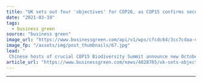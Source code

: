 ```yaml
---
title: "UK sets out four 'objectives' for COP26, as COP15 confirms second postponement"
date: "2021-03-19"
tags: 
  - business green
source: "business green"
image_url: "https://www.businessgreen.com/api/v1/wps/cfcdc64/3cc7cdaa-e3b9-435f-9a6e-b0cc21155dc7/2/4-Robert-Alston-COP26-volunteer-ambassador-COP077-185x114.jpg"
image_fp: "/assets/img/post_thumbnails/67.jpg"
lead: "
 Chinese hosts of crucial COP15 Biodiversity Summit announce new October date, lining up a crunch autumn for global efforts to avert environmental disaster ..."
article_url: "https://www.businessgreen.com/news/4028765/uk-sets-objectives-cop26-cop15-confirms-postponement"
---
```


---
